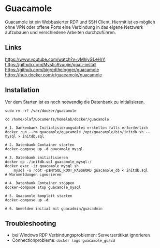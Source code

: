 # Guacamole

Guacamole ist ein Webbasierter RDP und SSH Client. Hiermit ist es möglich ohne VPN oder offene Ports eine Verbindung in das eigene Netzwerk aufzubauen und verschiedene Arbeiten durchzuführen.

## Links
https://www.youtube.com/watch?v=vMhjvGLeHrY  
https://github.com/MysticRyuujin/guac-install  
https://github.com/bigredthelogger/guacamole  
https://hub.docker.com/r/guacamole/guacamole  

## Installation
Vor dem Starten ist es noch notwendig die Datenbank zu initialisieren. 

````
sudo rm -rf /var/docker/guacamole

cd /home/olaf/Documents/homelab/docker/guacamole

# 1. Dankenbank Initialisierungsdatei erstellen falls erforderlich
docker run --rm guacamole/guacamole /opt/guacamole/bin/initdb.sh --mysql > initdb.sql

# 2. Datenbank Container starten
docker-compose up -d guacamole_mysql

# 3. Datenbank initialisieren
docker cp ./initdb.sql guacamole_mysql:/
docker exec -it guacamole_mysql sh
    mysql -u root -p$MYSQL_ROOT_PASSWORD guacamole_db < initdb.sql    # Warnmeldungen ignorieren

# 4. Datenbank Container stoppen
docker-compose stop guacamole_mysql

# 5. Guacamole komplett starten
docker-compose up -d

# 6. Anmelden initial mit guacadmin/guacadmin
````


## Troubleshooting
- bei Windows RDP Verbindungsproblemen: Serverzertitikat ignorieren  
- Connectionprobleme:  ```docker logs guacamole_guacd```
